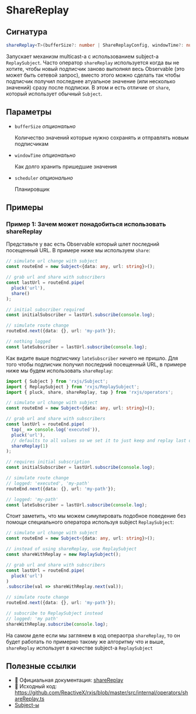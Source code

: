# ShareReplay

## Сигнатура

```typescript
shareReplay<T>(bufferSize?: number | ShareReplayConfig, windowTime?: number, scheduler?: SchedulerLike): MonoTypeOperatorFunction<T>
```

Запускает механизм multicast-а с использованием subject-а `ReplaySubject`. Часто оператор `shareReplay` используется когда вы не хотите, чтобы новый подписчик заново выполнял весь Observable (это может быть сетевой запрос), вместо этого можно сделать так чтобы подписчик получил последнее атуальное значение (или несколько значений) сразу после подписки. В этом и есть отличие от `share`, который использует обычный `Subject`.

## Параметры

- `bufferSize` *опционально*

    Количество значений которые нужно сохранять и отправлять новым подписчикам

- `windowTime` *опционально*

    Как долго хранить пришедшие значения

- `scheduler` *опционально*

    Планировщик

## Примеры

### Пример 1: Зачем может понадобиться использовать shareReplay

Представьте у вас есть Observable который шлет последний посещенный URL. В примере ниже мы используем `share`:

```typescript
// simulate url change with subject
const routeEnd = new Subject<{data: any, url: string}>();

// grab url and share with subscribers
const lastUrl = routeEnd.pipe(
  pluck('url'),
  share()
);

// initial subscriber required
const initialSubscriber = lastUrl.subscribe(console.log);

// simulate route change
routeEnd.next({data: {}, url: 'my-path'});

// nothing logged
const lateSubscriber = lastUrl.subscribe(console.log);
```

Как видите выше подписчику `lateSubscriber` ничего не пришло. Для того чтобы подписчик получил последний посещенный URL, в примере ниже мы будем использовать `shareReplay`:

````typescript
import { Subject } from 'rxjs/Subject';
import { ReplaySubject } from 'rxjs/ReplaySubject';
import { pluck, share, shareReplay, tap } from 'rxjs/operators';

// simulate url change with subject
const routeEnd = new Subject<{data: any, url: string}>();

// grab url and share with subscribers
const lastUrl = routeEnd.pipe(
  tap(_ => console.log('executed')),
  pluck('url'),
  // defaults to all values so we set it to just keep and replay last one
  shareReplay(1)
);

// requires initial subscription
const initialSubscriber = lastUrl.subscribe(console.log);

// simulate route change
// logged: 'executed', 'my-path'
routeEnd.next({data: {}, url: 'my-path'});

// logged: 'my-path'
const lateSubscriber = lastUrl.subscribe(console.log);
````

Стоит заметить, что мы можем симулировать подобное поведение без помощи специального оператора используя subject `ReplaySubject`:

```typescript
// simulate url change with subject
const routeEnd = new Subject<{data: any, url: string}>();

// instead of using shareReplay, use ReplaySubject
const shareWithReplay = new ReplaySubject();

// grab url and share with subscribers
const lastUrl = routeEnd.pipe(
  pluck('url')
)
.subscribe(val => shareWithReplay.next(val));

// simulate route change
routeEnd.next({data: {}, url: 'my-path'});

// subscribe to ReplaySubject instead
// logged: 'my path'
shareWithReplay.subscribe(console.log);
```

На самом деле если мы заглянем в код операотра `shareReplay`, то он будет работать по примерно такому же алгоритму что и выше, `shareReplay` использует в качестве subject-а `ReplaySubject`

## Полезные ссылки

- 📰 Официальная документация: [shareReplay](https://rxjs.dev/api/operators/shareReplay)
- 📁 Исходный код: https://github.com/ReactiveX/rxjs/blob/master/src/internal/operators/shareReplay.ts
- [Subject-ы](/overviewd)
